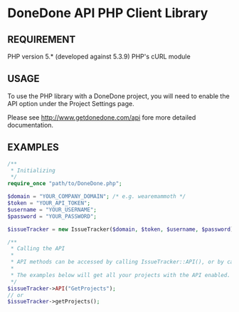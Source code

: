 # DoneDone API PHP Client Library

## REQUIREMENT
PHP version 5.* (developed against 5.3.9)
PHP's cURL module

## USAGE
To use the PHP library with a DoneDone project, you will need to enable the API option under the Project Settings page.

Please see http://www.getdonedone.com/api fore more detailed documentation.

## EXAMPLES 
```PHP
/**
 * Initializing
 */
require_once "path/to/DoneDone.php";

$domain = "YOUR_COMPANY_DOMAIN"; /* e.g. wearemammoth */
$token = "YOUR_API_TOKEN";
$username = "YOUR_USERNAME";
$password = "YOUR_PASSWORD";

$issueTracker = new IssueTracker($domain, $token, $username, $password);

/**
 * Calling the API 
 *
 * API methods can be accessed by calling IssueTracker::API(), or by calling the equivalent shorthand.
 *
 * The examples below will get all your projects with the API enabled.
 */
$issueTracker->API("GetProjects");
// or
$issueTracker->getProjects();
```
